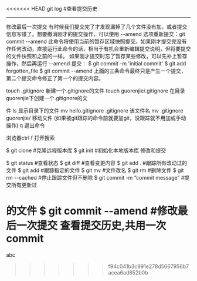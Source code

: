 <<<<<<< HEAD
﻿git log #查看提交历史
*************************************************
修改最后一次提交
有时候我们提交完了才发现漏掉了几个文件没有加，或者提交信息写错了。想要撤消刚才的提交操作，可以使用 --amend 选项重新提交：git commit --amend
此命令将使用当前的暂存区域快照提交。如果刚才提交完没有作任何改动，直接运行此命令的话，相当于有机会重新编辑提交说明，但将要提交的文件快照和之前的一样。
如果刚才提交时忘了暂存某些修改，可以先补上暂存操作，然后再运行 --amend 提交：
$ git commit -m 'initial commit'
$ git add forgotten_file
$ git commit --amend
上面的三条命令最终只是产生一个提交，第二个提交命令修正了第一个的提交内容。



touch  .gitignore              新建一个.gitignore的文件
touch  guorenjie/.gitignore     在目录guorenjie下创建一个.gitignore的文

件
ls    显示目录下的文件
mv hello.gitignore .gitignore     该文件名
mv .gitignore guorenjie/          移动文件
(如果被git跟踪的命令前就要加git，没跟踪就不用加或手动操作)
q   退出命令

浏览器ctrl f 打开搜索



$ git clone <url> #克隆远程版本库
$ git init #初始化本地版本库
修改和提交

$ git status #查看状态
$ git diff #查看变更内容
$ git add . #跟踪所有改动过的文件
$ git add <file> #跟踪指定的文件
$ git mv <old> <new> #文件改名
$ git rm <file> #删除文件
$ git rm --cached <file> #停止跟踪文件但不删除
$ git commit -m “commit message” #提交所有更新过

的文件
$ git commit --amend #修改最后一次提交
查看提交历史,共用一次commit
=======
abc
>>>>>>> f94c041b3c991e278d5667956b7acea6ad852b0b
